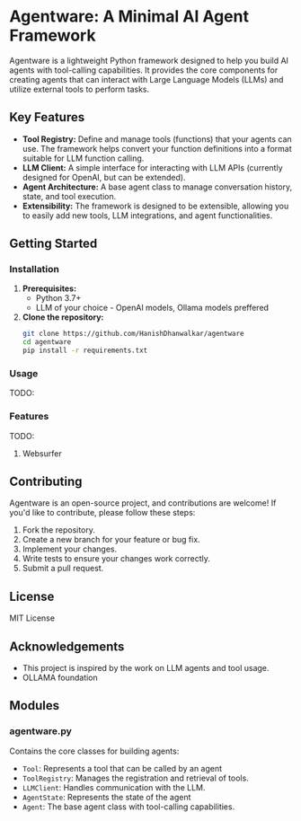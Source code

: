 # Agentware: A Minimal AI Agent Framework

Agentware is a lightweight Python framework designed to help you build AI agents with tool-calling capabilities. It provides the core components for creating agents that can interact with Large Language Models (LLMs) and utilize external tools to perform tasks.

## Key Features

* **Tool Registry:** Define and manage tools (functions) that your agents can use.  The framework helps convert your function definitions into a format suitable for LLM function calling.
* **LLM Client:** A simple interface for interacting with LLM APIs (currently designed for OpenAI, but can be extended).
* **Agent Architecture:** A base agent class to manage conversation history, state, and tool execution.
* **Extensibility:** The framework is designed to be extensible, allowing you to easily add new tools, LLM integrations, and agent functionalities.

## Getting Started

### Installation

1.  **Prerequisites:**
    * Python 3.7+
    * LLM of your choice - OpenAI models, Ollama models preffered
2.  **Clone the repository:**
    ```bash
    git clone https://github.com/HanishDhanwalkar/agentware
    cd agentware
    pip install -r requirements.txt
    ```
### Usage
TODO:

### Features
TODO:
1. Websurfer


## Contributing

Agentware is an open-source project, and contributions are welcome!  If you'd like to contribute, please follow these steps:

1.  Fork the repository.
2.  Create a new branch for your feature or bug fix.
3.  Implement your changes.
4.  Write tests to ensure your changes work correctly.
5.  Submit a pull request.

## License

MIT License

## Acknowledgements

* This project is inspired by the work on LLM agents and tool usage.
* OLLAMA foundation

##  Modules

### agentware.py
Contains the core classes for building agents:
* `Tool`:  Represents a tool that can be called by an agent
* `ToolRegistry`:  Manages the registration and retrieval of tools.
* `LLMClient`:  Handles communication with the LLM.
* `AgentState`:  Represents the state of the agent
* `Agent`:  The base agent class with tool-calling capabilities.